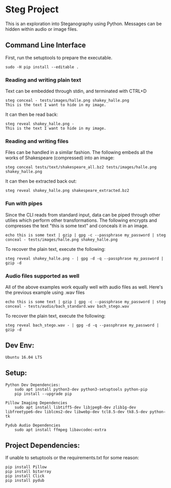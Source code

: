 # Steg Project
This is an exploration into Steganography using Python. Messages can be hidden within audio or image files.

## Command Line Interface
First, run the setuptools to prepare the executable.
```
sudo -H pip install --editable .
```

### Reading and writing plain text
Text can be embedded through stdin, and terminated with CTRL+D
```
steg conceal - tests/images/halle.png shakey_halle.png
This is the text I want to hide in my image.
```
It can then be read back:
```
steg reveal shakey_halle.png -
This is the text I want to hide in my image.
```

### Reading and writing files
Files can be handled in a similar fashion. The following embeds all the works of Shakespeare (compressed) into an image:
```
steg conceal tests/text/shakespeare_all.bz2 tests/images/halle.png shakey_halle.png
```
It can then be extracted back out:
```
steg reveal shakey_halle.png shakespeare_extracted.bz2
```

### Fun with pipes
Since the CLI reads from standard input, data can be piped through other utilies which perform other transformations. The following encrypts and compresses the text "this is some text" and conceals it in an image.
```
echo this is some text | gzip | gpg -c --passphrase my_password | steg conceal - tests/images/halle.png shakey_halle.png
```
To recover the plain text, execute the following:
```
steg reveal shakey_halle.png - | gpg -d -q --passphrase my_password | gzip -d
```

### Audio files supported as well
All of the above examples work equally well with audio files as well. Here's the previous example using .wav files
```
echo this is some text | gzip | gpg -c --passphrase my_password | steg conceal - tests/audio/bach_standard.wav bach_stego.wav
```
To recover the plain text, execute the following:
```
steg reveal bach_stego.wav - | gpg -d -q --passphrase my_password | gzip -d
```



## Dev Env:
    Ubuntu 16.04 LTS

## Setup:
    Python Dev Dependencies:
        sudo apt install python3-dev python3-setuptools python-pip
        pip install --upgrade pip

    Pillow Imaging Dependencies
        sudo apt install libtiff5-dev libjpeg8-dev zlib1g-dev libfreetype6-dev liblcms2-dev libwebp-dev tcl8.5-dev tk8.5-dev python-tk

    Pydub Audio Dependencies
        sudo apt install ffmpeg libavcodec-extra

## Project Dependencies:
If unable to setuptools or the requirements.txt for some reason:
```
pip install Pillow
pip install bitarray
pip install Click
pip install pydub
```
